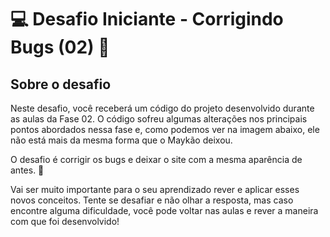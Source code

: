 # 💻 Desafio Iniciante - Corrigindo Bugs (02) **👀**

## Sobre o desafio

Neste desafio, você receberá um código do projeto desenvolvido durante as aulas da Fase 02. O código sofreu algumas alterações nos principais pontos abordados nessa fase e, como podemos ver na imagem abaixo, ele não está mais da mesma forma que o Maykão deixou.

O desafio é corrigir os bugs e deixar o site com a mesma aparência de antes. 💜

Vai ser muito importante para o seu aprendizado rever e aplicar esses novos conceitos. Tente se desafiar e não olhar a resposta, mas caso encontre alguma dificuldade, você pode voltar nas aulas e rever a maneira com que foi desenvolvido!